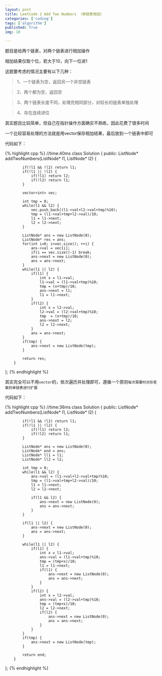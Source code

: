 ```yaml
---
layout: post
title: LeetCode 2 Add Two Numbers （单链表相加）
categories: ['coding']
tags: ['algorithm']
published: True
img: 18

---
```


题目是给两个链表，对两个链表进行相加操作

相加结果仅取个位，若大于10，向下一位进1

这题要考虑的情况主要有以下几种：

> 1、一个链表为空，返回另一个非空链表

> 2、两个都为空，返回空

> 3、两个链表长度不同，处理完相同部分，对较长的链表单独处理

> 4、存在连续进位

其实题目比较简单，但自己在指针操作方面确实不熟练，因此花费了很多时间

一个比较容易处理的方法就是用vector保存相加结果，最后放到一个链表中即可

代码如下：

{% highlight cpp %}
//time:40ms
class Solution {
    public:
        ListNode* addTwoNumbers(ListNode* l1, ListNode* l2) {

            if(!l1 && !l2) return l1;
            if(!l1 || !l2) {
                if(!l1) return l2;
                if(!l2) return l1;
            }

            vector<int> vec;

            int tmp = 0;
            while(l1 && l2) {
                vec.push_back((l1->val+l2->val+tmp)%10);
                tmp = (l1->val+tmp+l2->val)/10;
                l1 = l1->next;
                l2 = l2->next;
            }

            ListNode* ans = new ListNode(0);
            ListNode* res = ans;
            for(int i=0; i<vec.size(); ++i) {
                ans->val = vec[i];
                if(i == vec.size()-1) break;
                ans->next = new ListNode(0);
                ans = ans->next;
            }
            while(l1 || l2) {
                if(l1) {
                    int x = l1->val;
                    l1->val = (l1->val+tmp)%10;
                    tmp = (x+tmp)/10;
                    ans->next = l1;
                    l1 = l1->next;
                }
                if(l2) {
                    int x = l2->val;
                    l2->val = (l2->val+tmp)%10;
                    tmp  = (x+tmp)/10;
                    ans->next = l2;
                    l2 = l2->next;
                }
                ans = ans->next;
            }
            if(tmp) {
                ans->next = new ListNode(tmp);
            }

            return res;
        }
};
{% endhighlight %}

其实完全可以不用`vector`的，依次遍历并处理即可，遵循一个原则`每次需要时对存答案的单链表进行扩展`

代码如下：

{% highlight cpp %}
//time:36ms
class Solution {
    public:
        ListNode* addTwoNumbers(ListNode* l1, ListNode* l2) {

            if(!l1 && !l2) return l1;
            if(!l1 || !l2) {
                if(!l1) return l2;
                if(!l2) return l1;
            }

            ListNode* ans = new ListNode(0);
            ListNode* end = ans;
            ListNode* ll1 = l1;
            ListNode* ll2 = l2;

            int tmp = 0;
            while(l1 && l2) {
                ans->val = (l1->val+l2->val+tmp)%10;
                tmp = (l1->val+tmp+l2->val)/10;
                l1 = l1->next;
                l2 = l2->next;

                if(l1 && l2) {
                    ans->next = new ListNode(0);
                    ans = ans->next;
                }
            }

            if(l1 || l2) {
                ans->next = new ListNode(0);
                ans = ans->next;
            }

            while(l1 || l2) {
                if(l1) {
                    int x = l1->val;
                    ans->val = (l1->val+tmp)%10;
                    tmp = (tmp+x)/10;
                    l1 = l1->next;
                    if(l1) {
                        ans->next = new ListNode(0);
                        ans = ans->next;
                    }
                } 
                if(l2) {
                    int x = l2->val;
                    ans->val = (l2->val+tmp)%10;
                    tmp = (tmp+x)/10;
                    l2 = l2->next;
                    if(l2) {
                        ans->next = new ListNode(0);
                        ans = ans->next;
                    }
                }
            }
            if(tmp) {
                ans->next = new ListNode(tmp);
            }

            return end;
        }
};
{% endhighlight %}

